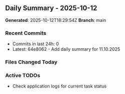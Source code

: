 ## Daily Summary - 2025-10-12

**Generated**: 2025-10-12T18:29:54Z
**Branch**: main


### Recent Commits
- Commits in last 24h: 0
- Latest: 64e8062 - Add daily summary for 11.10.2025

### Files Changed Today

### Active TODOs
- Check application logs for current task status

